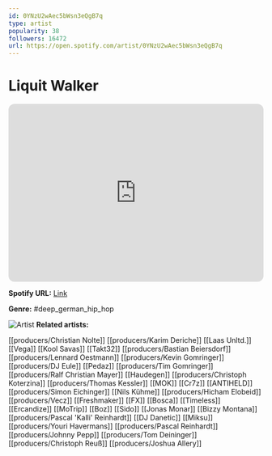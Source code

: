 ```yaml
---
id: 0YNzU2wAec5bWsn3eQgB7q
type: artist
popularity: 38
followers: 16472
url: https://open.spotify.com/artist/0YNzU2wAec5bWsn3eQgB7q
---
```

# Liquit Walker

<iframe style="border-radius:12px" src="https://open.spotify.com/embed/artist/0YNzU2wAec5bWsn3eQgB7q" width="100%" height="352" frameBorder="0" allowfullscreen="" allow="autoplay; clipboard-write; encrypted-media; fullscreen; picture-in-picture" loading="lazy"></iframe>

**Spotify URL:** [Link](https://open.spotify.com/artist/0YNzU2wAec5bWsn3eQgB7q)

**Genre:**  #deep_german_hip_hop

![Artist](https://i.scdn.co/image/ab6761610000e5eb382b56872a664da29ff90e7d)
**Related artists:**

[[producers/Christian Nolte]]
[[producers/Karim Deriche]]
[[Laas Unltd.]]
[[Vega]]
[[Kool Savas]]
[[Takt32]]
[[producers/Bastian Beiersdorf]]
[[producers/Lennard Oestmann]]
[[producers/Kevin Gomringer]]
[[producers/DJ Eule]]
[[Pedaz]]
[[producers/Tim Gomringer]]
[[producers/Ralf Christian Mayer]]
[[Haudegen]]
[[producers/Christoph Koterzina]]
[[producers/Thomas Kessler]]
[[MOK]]
[[Cr7z]]
[[ANTIHELD]]
[[producers/Simon Eichinger]]
[[Nils Kühme]]
[[producers/Hicham Elobeid]]
[[producers/Vecz]]
[[Freshmaker]]
[[FX]]
[[Bosca]]
[[Timeless]]
[[Ercandize]]
[[MoTrip]]
[[Boz]]
[[Sido]]
[[Jonas Monar]]
[[Bizzy Montana]]
[[producers/Pascal 'Kalli' Reinhardt]]
[[DJ Danetic]]
[[Miksu]]
[[producers/Youri Havermans]]
[[producers/Pascal Reinhardt]]
[[producers/Johnny Pepp]]
[[producers/Tom Deininger]]
[[producers/Christoph Reuß]]
[[producers/Joshua Allery]]
